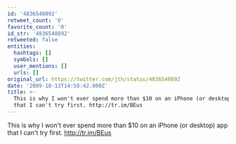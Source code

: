 ```yaml
---
id: '4836548892'
retweet_count: '0'
favorite_count: '0'
id_str: '4836548892'
retweeted: false
entities:
  hashtags: []
  symbols: []
  user_mentions: []
  urls: []
original_url: https://twitter.com/jth/status/4836548892
date: '2009-10-13T14:58:42.000Z'
title: >-
  This is why I won't ever spend more than $10 on an iPhone (or desktop) app
  that I can't try first. http://tr.im/BEus
---
```


This is why I won't ever spend more than $10 on an iPhone (or desktop) app that I can't try first. http://tr.im/BEus